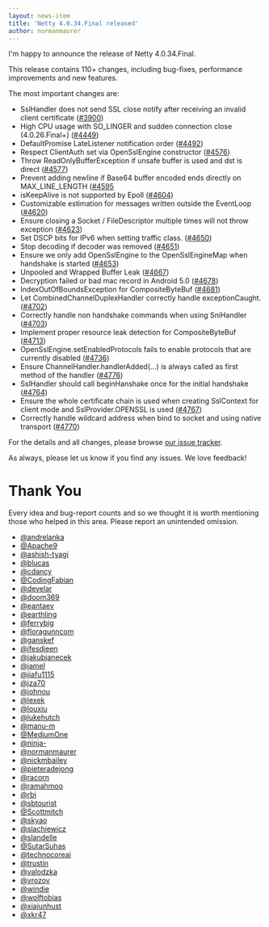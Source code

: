 ```yaml
---
layout: news-item
title: 'Netty 4.0.34.Final released'
author: normanmaurer
---
```


I'm happy to announce the release of Netty 4.0.34.Final.

This release contains 110+ changes, including bug-fixes, performance improvements and new features.

The most important changes are:

* SslHandler does not send SSL close notify after receiving an invalid client certificate ([#3900](https://github.com/netty/netty/issues/3900))
* High CPU usage with SO_LINGER and sudden connection close (4.0.26.Final+) ([#4449](https://github.com/netty/netty/issues/4449))
* DefaultPromise LateListener notification order ([#4492](https://github.com/netty/netty/pull/4492))
* Respect ClientAuth set via OpenSslEngine constructor ([#4576](https://github.com/netty/netty/pull/4576))
* Throw ReadOnlyBufferException if unsafe buffer is used and dst is direct ([#4577](https://github.com/netty/netty/pull/4577))
* Prevent adding newline if Base64 buffer encoded ends directly on MAX_LINE_LENGTH ([#4595](https://github.com/netty/netty/pull/4595)
* isKeepAlive is not supported by Epoll ([#4604](https://github.com/netty/netty/issues/4604))
* Customizable estimation for messages written outside the EventLoop ([#4620](https://github.com/netty/netty/pull/4620))
* Ensure closing a Socket / FileDescriptor multiple times will not throw exception ([#4623](https://github.com/netty/netty/pull/4623))
* Set DSCP bits for IPv6 when setting traffic class. ([#4650](https://github.com/netty/netty/pull/4650))
* Stop decoding if decoder was removed ([#4651](https://github.com/netty/netty/pull/4651))
* Ensure we only add OpenSslEngine to the OpenSslEngineMap when handshake is started ([#4653](https://github.com/netty/netty/pull/4653))
* Unpooled and Wrapped Buffer Leak ([#4667](https://github.com/netty/netty/pull/4667))
* Decryption failed or bad mac record in Android 5.0 ([#4678](https://github.com/netty/netty/pull/4678))
* IndexOutOfBoundsException for CompositeByteBuf ([#4681](https://github.com/netty/netty/pull/4681))
* Let CombinedChannelDuplexHandler correctly handle exceptionCaught. ([#4702](https://github.com/netty/netty/pull/4702))
* Correctly handle non handshake commands when using SniHandler ([#4703](https://github.com/netty/netty/pull/4703))
* Implement proper resource leak detection for CompositeByteBuf ([#4713](https://github.com/netty/netty/pull/4713))
* OpenSslEngine.setEnabledProtocols fails to enable protocols that are currently disabled ([#4736](https://github.com/netty/netty/issues/4736))
* Ensure ChannelHandler.handlerAdded(...) is always called as first method of the handler ([#4776](https://github.com/netty/netty/pull/4776))
* SslHandler should call beginHanshake once for the initial handshake ([#4764](https://github.com/netty/netty/pull/4764))
* Ensure the whole certificate chain is used when creating SslContext for client mode and SslProvider.OPENSSL is used ([#4767](https://github.com/netty/netty/pull/4767))
* Correctly handle wildcard address when bind to socket and using native transport ([#4770](https://github.com/netty/netty/pull/4770))

For the details and all changes, please browse [our issue tracker](https://github.com/netty/netty/issues?q=milestone%3A4.0.34.Final+is%3Aclosed).

As always, please let us know if you find any issues. We love feedback!

# Thank You

Every idea and bug-report counts and so we thought it is worth mentioning those who helped in this area. Please report an unintended omission.


* [@andrelanka](https://github.com/andrelanka)
* [@Apache9](https://github.com/Apache9)
* [@ashish-tyagi](https://github.com/ashish-tyagi)
* [@blucas](https://github.com/blucas)
* [@cdancy](https://github.com/cdancy)
* [@CodingFabian](https://github.com/CodingFabian)
* [@develar](https://github.com/develar)
* [@doom369](https://github.com/doom369)
* [@eantaev](https://github.com/eantaev)
* [@earthling](https://github.com/earthling)
* [@ferrybig](https://github.com/ferrybig)
* [@floragunncom](https://github.com/floragunncom)
* [@ganskef](https://github.com/ganskef)
* [@ifesdjeen](https://github.com/ifesdjeen)
* [@jakubjanecek](https://github.com/jakubjanecek)
* [@jamel](https://github.com/jamel)
* [@jiafu1115](https://github.com/jiafu1115)
* [@jza70](https://github.com/jza70)
* [@johnou](https://github.com/johnou)
* [@lexek](https://github.com/lexek)
* [@louxiu](https://github.com/louxiu)
* [@lukehutch](https://github.com/lukehutch)
* [@manu-m](https://github.com/manu-m)
* [@MediumOne](https://github.com/MediumOne)
* [@ninja-](https://github.com/ninja-)
* [@normanmaurer](https://github.com/normanmaurer)
* [@nickmbailey](https://github.com/nickmbailey)
* [@pieteradejong](https://github.com/pieteradejong)
* [@racorn](https://github.com/racorn)
* [@ramahmoo](https://github.com/ramahmoo)
* [@rbi](https://github.com/rbi)
* [@sbtourist](https://github.com/sbtourist)
* [@Scottmitch](https://github.com/Scottmitch)
* [@skyao](https://github.com/skyao)
* [@slachiewicz](https://github.com/slachiewicz)
* [@slandelle](https://github.com/slandelle)
* [@SutarSuhas](https://github.com/SutarSuhas)
* [@technocoreai](https://github.com/technocoreai)
* [@trustin](https://github.com/trustin)
* [@valodzka](https://github.com/valodzka)
* [@vrozov](https://github.com/vrozov)
* [@windie](https://github.com/windie)
* [@wolftobias](https://github.com/wolftobias)
* [@xiajunhust](https://github.com/xiajunhust)
* [@xkr47](https://github.com/xkr47)
